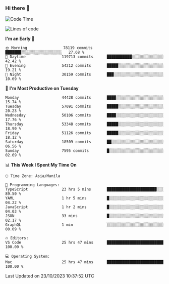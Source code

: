 ### Hi there 👋

<!--START_SECTION:waka-->
![Code Time](http://img.shields.io/badge/Code%20Time-4%2C450%20hrs%2054%20mins-blue)

![Lines of code](https://img.shields.io/badge/From%20Hello%20World%20I%27ve%20Written-107.9%20million%20lines%20of%20code-blue)

**I'm an Early 🐤** 

```text
🌞 Morning                78119 commits       ███████░░░░░░░░░░░░░░░░░░   27.68 % 
🌆 Daytime                119713 commits      ███████████░░░░░░░░░░░░░░   42.42 % 
🌃 Evening                54212 commits       █████░░░░░░░░░░░░░░░░░░░░   19.21 % 
🌙 Night                  30159 commits       ███░░░░░░░░░░░░░░░░░░░░░░   10.69 % 
```
📅 **I'm Most Productive on Tuesday** 

```text
Monday                   44428 commits       ████░░░░░░░░░░░░░░░░░░░░░   15.74 % 
Tuesday                  57091 commits       █████░░░░░░░░░░░░░░░░░░░░   20.23 % 
Wednesday                50106 commits       ████░░░░░░░░░░░░░░░░░░░░░   17.76 % 
Thursday                 53348 commits       █████░░░░░░░░░░░░░░░░░░░░   18.90 % 
Friday                   51126 commits       █████░░░░░░░░░░░░░░░░░░░░   18.12 % 
Saturday                 18509 commits       ██░░░░░░░░░░░░░░░░░░░░░░░   06.56 % 
Sunday                   7595 commits        █░░░░░░░░░░░░░░░░░░░░░░░░   02.69 % 
```


📊 **This Week I Spent My Time On** 

```text
🕑︎ Time Zone: Asia/Manila

💬 Programming Languages: 
TypeScript               23 hrs 5 mins       ██████████████████████░░░   89.50 % 
YAML                     1 hr 5 mins         █░░░░░░░░░░░░░░░░░░░░░░░░   04.22 % 
JavaScript               1 hr 2 mins         █░░░░░░░░░░░░░░░░░░░░░░░░   04.03 % 
JSON                     33 mins             █░░░░░░░░░░░░░░░░░░░░░░░░   02.17 % 
GraphQL                  1 min               ░░░░░░░░░░░░░░░░░░░░░░░░░   00.09 % 

🔥 Editors: 
VS Code                  25 hrs 47 mins      █████████████████████████   100.00 % 

💻 Operating System: 
Mac                      25 hrs 47 mins      █████████████████████████   100.00 % 
```


 Last Updated on 23/10/2023 10:37:52 UTC
<!--END_SECTION:waka-->


<!--
**rad182/rad182** is a ✨ _special_ ✨ repository because its `README.md` (this file) appears on your GitHub profile.

Here are some ideas to get you started:

- 🔭 I’m currently working on ...
- 🌱 I’m currently learning ...
- 👯 I’m looking to collaborate on ...
- 🤔 I’m looking for help with ...
- 💬 Ask me about ...
- 📫 How to reach me: ...
- 😄 Pronouns: ...
- ⚡ Fun fact: ...
-->
